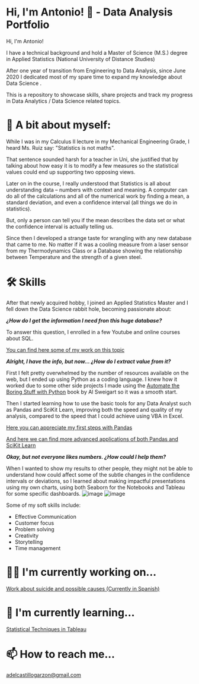 
# Hi, I'm Antonio! 👋 - Data Analysis Portfolio

Hi, I'm Antonio! 

I have a technical background and hold a Master of Science (M.S.) degree in Applied Statistics (National University of Distance Studies)

After one year of transition from Engineering to Data Analysis, since June 2020 I dedicated most of my spare time to expand my knowledge about Data Science .


This is a repository to showcase skills, share projects and track my progress in Data Analytics / Data Science related topics.

# 🏃 A bit about myself:

While I was in my Calculus II lecture in my Mechanical Engineering Grade, I heard Ms. Ruiz say: "Statistics is not maths". 

That sentence sounded harsh for a teacher in Uni, she justified that by talking about how easy it is to modify a few measures so the statistical values could end up supporting two opposing views.

Later on in the course, I really understood that  Statistics is all about understanding data – numbers with context and meaning. A computer can do all of the calculations and all of the numerical work by finding a mean, a standard deviation, and even a confidence interval (all things we do in statistics). 

But, only a person can tell you if the mean describes the data set or what the confidence interval is actually telling us.

Since then I developed a strange taste for wrangling with any new database that came to me. 
No matter if it was a cooling measure from a laser sensor from my Thermodynamics Class or a Database showing the relationship between Temperature and the strength of a given steel. 


# 🛠 Skills
After that newly acquired hobby, I joined an Applied Statistics Master and I fell down the Data Science rabbit hole, becoming passionate about:

***¿How do I get the information I need fron this huge database?***

  To answer this question, I enrolled in a few Youtube and online courses about SQL.
  
  [You can find here some of my work on this topic](https://github.com/AntonioDelCastillo/Data-Analysis-Portfolio/tree/main/SQL) 
  
***Alright, I have the info, but now... ¿How do I extract value from it?***

First I felt pretty overwhelmed by the number of resources available on the web, but I ended up using Python as a coding language. 
I knew how it worked due to some other side projects I made using the [Automate the Boring Stuff with Python](https://automatetheboringstuff.com/) book by Al Sweigart so it was a smooth start. 
  
Then I started learning how to use the basic tools for any Data Analyst such as Pandas and SciKit Learn, improving both the speed and quality of my analysis, compared to the speed that I could achieve using VBA in Excel.  


[Here you can appreciate my first steps with Pandas](https://github.com/AntonioDelCastillo/Data-Analysis-Portfolio/blob/main/Data%20Analysis/Pandas%20Basics.ipynb)


[And here we can find more advanced applications of both Pandas and SciKit Learn](https://github.com/AntonioDelCastillo/Data-Analysis-Portfolio/blob/main/C%C3%A1lculos%20suicidio.ipynb)
    
***Okay, but not everyone likes numbers. ¿How could I help them?***

  When I wanted to show my results to other people, they might not be able to understand how could affect some of the subtle changes in the confidence intervals or deviations, so I learned about making impactful presentations using my own charts, using both Seaborn for the Notebooks and Tableau for some specific dashboards. 
![image](https://user-images.githubusercontent.com/114013508/192167665-f3db660a-34fb-4c81-8699-a4a80d93555b.png)
![image](https://user-images.githubusercontent.com/114013508/192167686-f8f91d95-fc2b-41a2-a443-d43a2a810a33.png)


Some of my soft skills include:

* Effective Communication
* Customer focus 
* Problem solving
* Creativity
* Storytelling
* Time management

# 👩‍💻 I'm currently working on...
[Work about suicide and possible causes (Currently in Spanish)](https://github.com/AntonioDelCastillo/Data-Analysis-Portfolio/blob/main/C%C3%A1lculos%20suicidio.ipynb)
    
# 🧠 I'm currently learning...
[Statistical Techniques in Tableau](https://www.datacamp.com/courses/statistical-techniques-in-tableau)

# 📫 How to reach me...

  adelcastillogarzon@gmail.com
  

